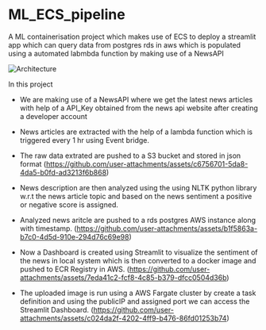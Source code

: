 # ML_ECS_pipeline
A ML containerisation project which makes use of ECS to deploy a streamlit app which can query data from postgres rds in aws which is populated using a automated labmbda function by making use of a NewsAPI

![Architecture](https://github.com/user-attachments/assets/343cd5cf-76c3-413e-8ee9-a7850f593855)


In this project

* We are making use of a NewsAPI where we get the latest news articles with help of a API_Key obtained from the news api website
  after creating a developer account

* News articles are extracted with the help of a lambda function which is triggered every 1 hr using Event bridge.

* The raw data extrated are pushed to a S3 bucket and stored in json format
  (https://github.com/user-attachments/assets/c6756701-5da8-4da5-b0fd-ad3213f6b868)


* News description are then analyzed using the using NLTK python library w.r.t the news article topic and based on the news sentiment a positive or negative score is assigned.
  

* Analyzed  news aritcle are pushed to a rds postgres AWS instance along with timestamp.
  (https://github.com/user-attachments/assets/b1f5863a-b7c0-4d5d-910e-294d76c69e98)


  
* Now a Dashboard is created using Streamlit to visualize the sentiment of the news in local system which is then converted to a docker image and pushed to ECR Registry in AWS.
  (https://github.com/user-attachments/assets/7eda41c2-fcf8-4c85-b379-dfcc0504d36b)



* The uploaded image is run using a AWS Fargate cluster by create a task definition and using the publicIP and assigned port
  we can access the Streamlit Dashboard.
 (https://github.com/user-attachments/assets/c024da2f-4202-4ff9-b476-86fd01253b74)

 
